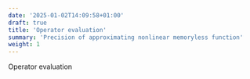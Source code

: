 ```yaml
---
date: '2025-01-02T14:09:58+01:00'
draft: true
title: 'Operator evaluation'
summary: 'Precision of approximating nonlinear memoryless function'
weight: 1
---
```


Operator evaluation